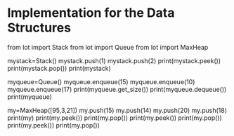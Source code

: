 # Implementation for the Data Structures 

from lot import Stack
from lot import Queue
from lot import MaxHeap

mystack=Stack()
mystack.push(1)
mystack.push(2)
print(mystack.peek())
print(mystack.pop())
print(mystack)

myqueue=Queue()
myqueue.enqueue(15)
myqueue.enqueue(10)
myqueue.enqueue(17)
print(myqueue.get_size())
print(myqueue.dequeue())
print(myqueue)

my=MaxHeap([95,3,21])
my.push(15)
my.push(14)
my.push(20)
my.push(18)
print(my)
print(my.peek())
print(my.pop())
print(my.peek())
print(my.pop())
print(my.peek())
print(my.pop())
